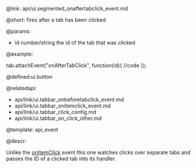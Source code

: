 @link: api/ui.segmented_onaftertabclick_event.md

@short: fires after a tab has been clicked

@params:

- id		number/string		the id of the tab that was clicked

@example:

tab.attachEvent("onAfterTabClick", function(id){
	//code
});

@defined:ui.button

@relatedapi:

- api/link/ui.tabbar_onbeforetabclick_event.md
- api/link/ui.tabbar_onitemclick_event.md
- api/link/ui.tabbar_click_config.md
- api/link/ui.tabbar_on_click_other.md

@template: api_event

@descr:

Unlike the [onItemClick](api/link/ui.tabbar_onbeforetabclick_event.md) event this one watches clicks over separate tabs and 
passes the ID of a clicked tab into its handler. 